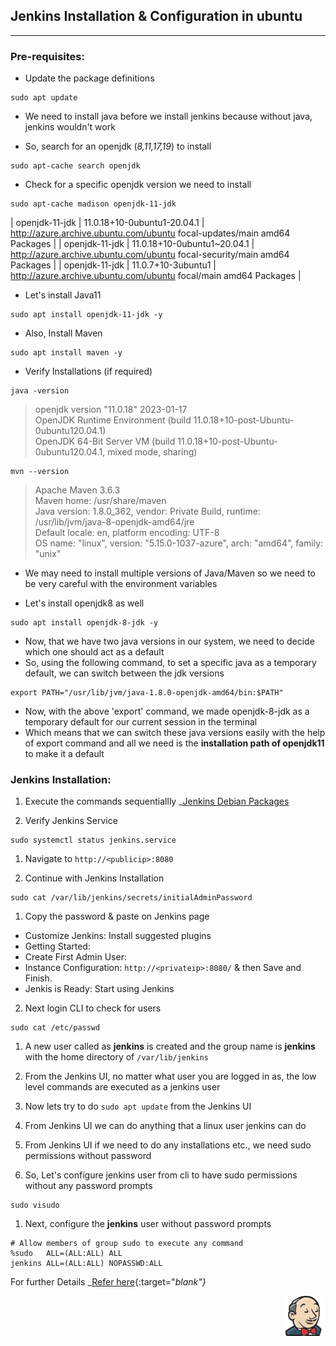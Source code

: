 ## Jenkins Installation & Configuration in ubuntu 
-------------------------------------------------

### Pre-requisites:

- Update the package definitions
```
sudo apt update
```

- We need to install java before we install jenkins because without java, jenkins wouldn't work 

- So, search for an openjdk (_8,11,17,19_) to install
```
sudo apt-cache search openjdk
```

- Check for a specific openjdk version we need to install
```
sudo apt-cache madison openjdk-11-jdk
```

| openjdk-11-jdk | 11.0.18+10-0ubuntu1-20.04.1 | http://azure.archive.ubuntu.com/ubuntu focal-updates/main amd64 Packages |
| openjdk-11-jdk | 11.0.18+10-0ubuntu1~20.04.1 | http://azure.archive.ubuntu.com/ubuntu focal-security/main amd64 Packages |
| openjdk-11-jdk | 11.0.7+10-3ubuntu1 | http://azure.archive.ubuntu.com/ubuntu focal/main amd64 Packages |

- Let's install Java11
```
sudo apt install openjdk-11-jdk -y
```

- Also, Install Maven
```
sudo apt install maven -y
```

- Verify Installations (if required)
```
java -version
```
> openjdk version "11.0.18" 2023-01-17                                                                                                                    
> OpenJDK Runtime Environment (build 11.0.18+10-post-Ubuntu-0ubuntu120.04.1)                                                                        
> OpenJDK 64-Bit Server VM (build 11.0.18+10-post-Ubuntu-0ubuntu120.04.1, mixed mode, sharing)


```
mvn --version
```
> Apache Maven 3.6.3                                                                                                                      
> Maven home: /usr/share/maven                                                                                                
> Java version: 1.8.0_362, vendor: Private Build, runtime: /usr/lib/jvm/java-8-openjdk-amd64/jre                                                          
> Default locale: en, platform encoding: UTF-8                                                                                                            
> OS name: "linux", version: "5.15.0-1037-azure", arch: "amd64", family: "unix"

- We may need to install multiple versions of Java/Maven so we need to be very careful with the environment variables

- Let's install openjdk8 as well
```
sudo apt install openjdk-8-jdk -y
```

- Now, that we have two java versions in our system, we need to decide which one should act as a default
- So, using the following command, to set a specific java as a temporary default, we can switch between the jdk versions
```
export PATH="/usr/lib/jvm/java-1.8.0-openjdk-amd64/bin:$PATH"
```

- Now, with the above 'export' command, we made openjdk-8-jdk as a temporary default for our current session in the terminal
- Which means that we can switch these java versions easily with the help of export command and all we need is the **installation path of openjdk11** to make it a default

### Jenkins Installation:

1. Execute the commands sequentiallly
  _[Jenkins Debian Packages](https://pkg.jenkins.io/debian-stable/)

1. Verify Jenkins Service
```
sudo systemctl status jenkins.service
```

1. Navigate to `http://<publicip>:8080`

2. Continue with Jenkins Installation
```
sudo cat /var/lib/jenkins/secrets/initialAdminPassword
```

1. Copy the password & paste on Jenkins page
  -  Customize Jenkins: Install suggested plugins
  -  Getting Started:
  -  Create First Admin User:
  -  Instance Configuration: `http://<privateip>:8080/` & then Save and Finish.
  -  Jenkis is Ready: Start using Jenkins
 
2. Next login CLI to check for users
```
sudo cat /etc/passwd
```

1. A new user called as **jenkins** is created and the group name is **jenkins** with the home directory of `/var/lib/jenkins`

2. From the Jenkins UI, no matter what user you are logged in as, the low level commands are executed as a jenkins user

3. Now lets try to do `sudo apt update` from the Jenkins UI

4.  From Jenkins UI we can do anything that a linux user jenkins can do

5.  From Jenkins UI if we need to do any installations etc., we need sudo permissions without password

6.  So, Let's configure jenkins user from cli to have sudo permissions without any password prompts
```
sudo visudo
```

1.  Next, configure the **jenkins** user without password prompts
```
# Allow members of group sudo to execute any command
%sudo   ALL=(ALL:ALL) ALL
jenkins ALL=(ALL:ALL) NOPASSWD:ALL
```

For further Details _[Refer here](https://directdevops.blog/2022/05/02/devops-classroomnotes-02-may-2022/){:target="_blank"}_

<p style="text-align: right"><img src="./jenkins-vibrate.gif"></p>
